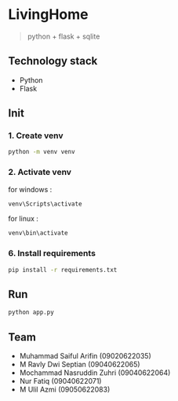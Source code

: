 # LivingHome

> python + flask + sqlite

## Technology stack

- Python
- Flask

## Init

### 1. Create venv

```bash
python -m venv venv
```

### 2. Activate venv

for windows :

```bash
venv\Scripts\activate
```

for linux :

```bash
venv\bin\activate
```

### 6. Install requirements

```bash
pip install -r requirements.txt
```

## Run

```bash
python app.py
```

## Team

- Muhammad Saiful Arifin (09020622035)
- M Ravly Dwi Septian (09040622065)
- Mochammad Nasruddin Zuhri (09040622064)
- Nur Fatiq (09040622071)
- M Ulil Azmi (09050622083)
